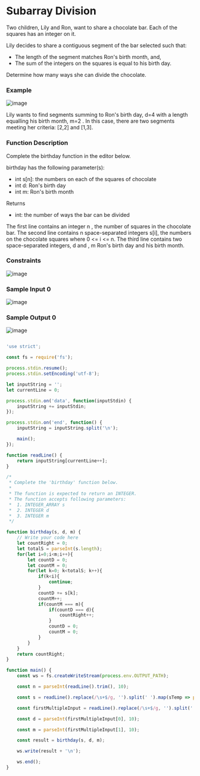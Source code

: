 # Subarray Division

Two children, Lily and Ron, want to share a chocolate bar. Each of the squares has an integer on it.

Lily decides to share a contiguous segment of the bar selected such that:

* The length of the segment matches Ron's birth month, and,
* The sum of the integers on the squares is equal to his birth day.

Determine how many ways she can divide the chocolate.

### Example

![image](https://user-images.githubusercontent.com/23621801/184796599-6fb3e981-3dbd-436f-885d-eea43fb420b3.png)


Lily wants to find segments summing to Ron's birth day, d=4 with a length equalling his birth month, m=2 . 
In this case, there are two segments meeting her criteria: [2,2] and [1,3].

### Function Description

Complete the birthday function in the editor below.

birthday has the following parameter(s):

* int s[n]: the numbers on each of the squares of chocolate
* int d: Ron's birth day
* int m: Ron's birth month

Returns

* int: the number of ways the bar can be divided


The first line contains an integer n , the number of squares in the chocolate bar.
The second line contains n space-separated integers s[i], the numbers on the chocolate squares where 0 <= i <= n.
The third line contains two space-separated integers, d and , m Ron's birth day and his birth month.


### Constraints

![image](https://user-images.githubusercontent.com/23621801/184797662-8e5aacf1-84da-4e59-975e-0fe10509716e.png)


### Sample Input 0

![image](https://user-images.githubusercontent.com/23621801/184797708-cd5a309b-014a-450b-96f5-88330807b2f5.png)


### Sample Output 0

![image](https://user-images.githubusercontent.com/23621801/184797881-da632784-a6d7-46b2-b5f6-fc845043c4b8.png)



```js

'use strict';

const fs = require('fs');

process.stdin.resume();
process.stdin.setEncoding('utf-8');

let inputString = '';
let currentLine = 0;

process.stdin.on('data', function(inputStdin) {
    inputString += inputStdin;
});

process.stdin.on('end', function() {
    inputString = inputString.split('\n');

    main();
});

function readLine() {
    return inputString[currentLine++];
}

/*
 * Complete the 'birthday' function below.
 *
 * The function is expected to return an INTEGER.
 * The function accepts following parameters:
 *  1. INTEGER_ARRAY s
 *  2. INTEGER d
 *  3. INTEGER m
 */

function birthday(s, d, m) {
    // Write your code here
    let countRight = 0;
    let totalS = parseInt(s.length);
    for(let i=0;i<m;i++){
        let countD = 0;
        let countM = 0;
        for(let k=0; k<totalS; k++){
            if(k<i){
                continue;
            }
            countD += s[k];
            countM++;
            if(countM === m){
                if(countD === d){
                    countRight++;
                }
                countD = 0;
                countM = 0;
            }
        }
    }    
    return countRight;
}

function main() {
    const ws = fs.createWriteStream(process.env.OUTPUT_PATH);

    const n = parseInt(readLine().trim(), 10);

    const s = readLine().replace(/\s+$/g, '').split(' ').map(sTemp => parseInt(sTemp, 10));

    const firstMultipleInput = readLine().replace(/\s+$/g, '').split(' ');

    const d = parseInt(firstMultipleInput[0], 10);

    const m = parseInt(firstMultipleInput[1], 10);

    const result = birthday(s, d, m);

    ws.write(result + '\n');

    ws.end();
}


```


